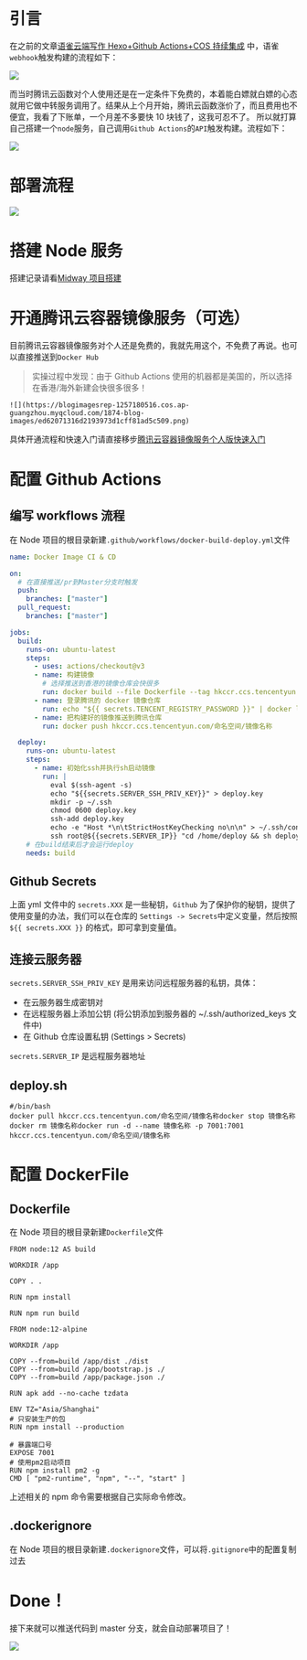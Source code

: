 # 引言

在之前的文章[语雀云端写作 Hexo+Github Actions+COS 持续集成](https://1874.cool/roeayv) 中，语雀`webhook`触发构建的流程如下：

![](https://blogimagesrep-1257180516.cos.ap-guangzhou.myqcloud.com/1874-blog-images/205ed1167b3e03641fee0dcf7c82ea99.jpeg)

而当时腾讯云函数对个人使用还是在一定条件下免费的，本着能白嫖就白嫖的心态就用它做中转服务调用了。结果从上个月开始，腾讯云函数涨价了，而且费用也不便宜，我看了下账单，一个月差不多要快 10 块钱了，这我可忍不了。 所以就打算自己搭建一个`node`服务，自己调用`Github Actions`的`API`触发构建。流程如下：

![](https://blogimagesrep-1257180516.cos.ap-guangzhou.myqcloud.com/1874-blog-images/d3aacc6be4e8aea7a19e4130346483c7.jpeg)

# 部署流程

![](https://blogimagesrep-1257180516.cos.ap-guangzhou.myqcloud.com/1874-blog-images/a27a873bb59b21dd083934b45f300811.jpeg)

# 搭建 Node 服务

搭建记录请看[Midway 项目搭建](https://1874.cool/zbbxv0)

# 开通腾讯云容器镜像服务（可选）

目前腾讯云容器镜像服务对个人还是免费的，我就先用这个，不免费了再说。也可以直接推送到`Docker Hub`

> 实操过程中发现：由于 Github Actions 使用的机器都是美国的，所以选择在香港/海外新建会快很多很多！

    ![](https://blogimagesrep-1257180516.cos.ap-guangzhou.myqcloud.com/1874-blog-images/ed62071316d2193973d1cff81ad5c509.png)

具体开通流程和快速入门请直接移步[腾讯云容器镜像服务个人版快速入门](https://cloud.tencent.com/document/product/1141/63910)

# 配置 Github Actions

## 编写 workflows 流程

在 Node 项目的根目录新建`.github/workflows/docker-build-deploy.yml`文件

```yaml
name: Docker Image CI & CD

on:
  # 在直接推送/pr到Master分支时触发
  push:
    branches: ["master"]
  pull_request:
    branches: ["master"]

jobs:
  build:
    runs-on: ubuntu-latest
    steps:
      - uses: actions/checkout@v3
      - name: 构建镜像
        # 选择推送到香港的镜像仓库会快很多
        run: docker build --file Dockerfile --tag hkccr.ccs.tencentyun.com/命名空间/镜像名称 .
      - name: 登录腾讯的 docker 镜像仓库
        run: echo "${{ secrets.TENCENT_REGISTRY_PASSWORD }}" | docker login hkccr.ccs.tencentyun.com --username=用户名 --password-stdin
      - name: 把构建好的镜像推送到腾讯仓库
        run: docker push hkccr.ccs.tencentyun.com/命名空间/镜像名称

  deploy:
    runs-on: ubuntu-latest
    steps:
      - name: 初始化ssh并执行sh启动镜像
        run: |
          eval $(ssh-agent -s)
          echo "${{secrets.SERVER_SSH_PRIV_KEY}}" > deploy.key
          mkdir -p ~/.ssh
          chmod 0600 deploy.key
          ssh-add deploy.key
          echo -e "Host *\n\tStrictHostKeyChecking no\n\n" > ~/.ssh/config
          ssh root@${{secrets.SERVER_IP}} "cd /home/deploy && sh deploy.sh"
    # 在build结束后才会运行deploy
    needs: build
```

## Github Secrets

上面 yml 文件中的 `secrets.XXX` 是一些秘钥，`Github` 为了保护你的秘钥，提供了使用变量的办法，我们可以在仓库的 `Settings -> Secrets`中定义变量，然后按照 `${{ secrets.XXX }}` 的格式，即可拿到变量值。

## 连接云服务器

`secrets.SERVER_SSH_PRIV_KEY` 是用来访问远程服务器的私钥，具体：

- 在云服务器生成密钥对
- 在远程服务器上添加公钥 (将公钥添加到服务器的 ~/.ssh/authorized_keys 文件中)
- 在 Github 仓库设置私钥 (Settings > Secrets)

`secrets.SERVER_IP` 是远程服务器地址

## deploy.sh

```shell
#/bin/bash
docker pull hkccr.ccs.tencentyun.com/命名空间/镜像名称docker stop 镜像名称docker rm 镜像名称docker run -d --name 镜像名称 -p 7001:7001 hkccr.ccs.tencentyun.com/命名空间/镜像名称
```

# 配置 DockerFile

## Dockerfile

在 Node 项目的根目录新建`Dockerfile`文件

```docker
FROM node:12 AS build

WORKDIR /app

COPY . .

RUN npm install

RUN npm run build

FROM node:12-alpine

WORKDIR /app

COPY --from=build /app/dist ./dist
COPY --from=build /app/bootstrap.js ./
COPY --from=build /app/package.json ./

RUN apk add --no-cache tzdata

ENV TZ="Asia/Shanghai"
# 只安装生产的包
RUN npm install --production

# 暴露端口号
EXPOSE 7001
# 使用pm2启动项目
RUN npm install pm2 -g
CMD [ "pm2-runtime", "npm", "--", "start" ]
```

上述相关的 npm 命令需要根据自己实际命令修改。

## .dockerignore

在 Node 项目的根目录新建`.dockerignore`文件，可以将`.gitignore`中的配置复制过去

# Done！

接下来就可以推送代码到 master 分支，就会自动部署项目了！

![](https://blogimagesrep-1257180516.cos.ap-guangzhou.myqcloud.com/1874-blog-images/fe39bd1b9a1da1fc4d1c005ff1a23c90.png)
